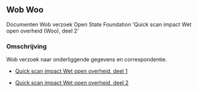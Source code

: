 ## Wob Woo

Documenten Wob verzoek Open State Foundation 'Quick scan impact Wet open overheid (Woo), deel 2'

### Omschrijving

Wob verzoek naar onderliggende gegevens en correspondentie.

* [Quick scan impact Wet open overheid, deel 1](https://www.rijksoverheid.nl/documenten/wob-verzoeken/2017/07/20/besluit-op-wob-verzoek-om-informatie-over-de-totstandkoming-van-de-eerste-impactanalyse-op-de-wet-open-overheid)

* [Quick scan impact Wet open overheid, deel 2](https://www.rijksoverheid.nl/documenten/rapporten/2017/05/30/quick-scan-impact-wet-open-overheid-woo-deel-2)
